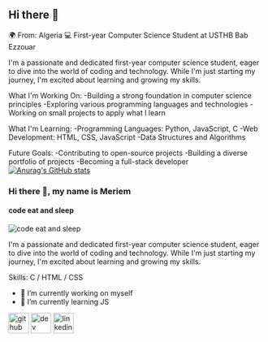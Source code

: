 ## Hi there 👋

🌍 From: Algeria
💻 First-year Computer Science Student at USTHB Bab Ezzouar

I'm a passionate and dedicated first-year computer science student, eager to dive into the world of coding and technology. While I'm just starting my journey, I'm excited about learning and growing my skills.

What I'm Working On:
-Building a strong foundation in computer science principles
-Exploring various programming languages and technologies
-Working on small projects to apply what I learn

What I'm Learning:
-Programming Languages: Python, JavaScript, C
-Web Development: HTML, CSS, JavaScript
-Data Structures and Algorithms

Future Goals:
-Contributing to open-source projects
-Building a diverse portfolio of projects
-Becoming a full-stack developer
[![Anurag's GitHub stats](https://github-readme-stats.vercel.app/api?username=meriem-8687)](https://github.com/anuraghazra/github-readme-stats)
### Hi there 👋, my name is Meriem
#### code eat and sleep
![code eat and sleep](https://as1.ftcdn.net/v2/jpg/01/85/57/96/1000_F_185579665_NMf32rs2DHwV8PXipMIyAiwhvib9iGgv.jpg)

I'm a passionate and dedicated first-year computer science student, eager to dive into the world of coding and technology. While I'm just starting my journey, I'm excited about learning and growing my skills.

Skills:  C / HTML / CSS

- 🔭 I’m currently working on myself 
- 🌱 I’m currently learning JS 


[<img src='https://cdn.jsdelivr.net/npm/simple-icons@3.0.1/icons/github.svg' alt='github' height='40'>](https://github.com/meriem-8687)  [<img src='https://cdn.jsdelivr.net/npm/simple-icons@3.0.1/icons/dev-dot-to.svg' alt='dev' height='40'>](https://dev.to/meriem-8687)  [<img src='https://cdn.jsdelivr.net/npm/simple-icons@3.0.1/icons/linkedin.svg' alt='linkedin' height='40'>](https://www.linkedin.com/in/www.linkedin.com/in/saiki-meriem-5938972a2/)  

